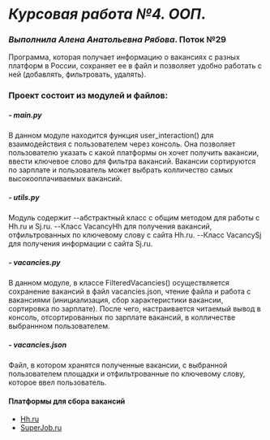 # _Курсовая работа №4. ООП_.
### _Выполнила Алена Анатольевна Рябова_. Поток №29


Программа, которая получает информацию о вакансиях с 
разных платформ в России, сохраняет ее в файл и 
позволяет удобно работать с ней 
(добавлять, фильтровать, удалять).

### Проект состоит из модулей и файлов:

##### - main.py 
В данном модуле находится функция user_interaction() для взаимодействия с пользователем
через консоль. Она позволяет пользователю указать с какой платформы он хочет получить вакансии,
ввести ключевое слово для фильтра вакансий. Вакансии сортируются по зарплате и пользователь может выбрать колличество
самых высокооплачиваемых вакансий.

##### - utils.py 

Модуль содержит --абстрактный класс с общим методом для работы с Hh.ru и Sj.ru. 
--Класс VacancyHh для получения вакансий, отфильтрованных по ключевому слову с сайта Hh.ru. --Класс VacancySj 
для получения информации с сайта Sj.ru.

##### - vacancies.py 
В данном модуле, в классе FilteredVacancies() осуществляется сохранение вакансий в файл vacancies.json,
чтение файла и работа с вакансиями (инициализация, сбор характеристики вакансии, сортировка по зарплате).
После чего, настраивается читаемый вывод в консоль, отсортированных по зарплате вакансий,
в колличестве выбраннном пользователем.

##### - vacancies.json
Файл, в котором хранятся полученные вакансии, с выбранной пользователем площадки и отфильтрованные по ключевому слову,
которое ввел пользователь.


#### Платформы для сбора вакансий

 - [Hh.ru](https://github.com/hhru/api) 
 - [SuperJob.ru](https://api.superjob.ru) 